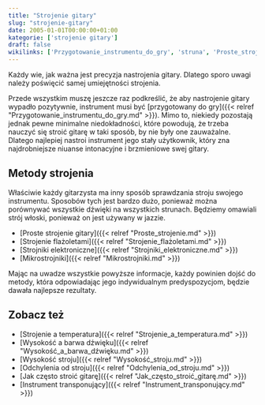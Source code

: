 ```yaml
---
title: "Strojenie gitary"
slug: "strojenie-gitary"
date: 2005-01-01T00:00:00+01:00
kategorie: ['strojenie gitary']
draft: false
wikilinks: ['Przygotowanie_instrumentu_do_gry', 'struna', 'Proste_strojenie', 'Strojenie_fla%C5%BColetami', 'Strojniki_elektroniczne', 'Mikrostrojniki', 'Strojenie_a_temperatura', 'Wysoko%C5%9B%C4%87_a_barwa_d%C5%BAwi%C4%99ku', 'Wysoko%C5%9B%C4%87_stroju', 'Odchylenia_od_stroju', 'Jak_cz%C4%99sto_stroi%C4%87_gitar%C4%99', 'Instrument_transponuj%C4%85cy']
---
```

Każdy wie, jak ważna jest precyzja nastrojenia gitary. Dlatego sporo
uwagi należy poświęcić samej umiejętności strojenia.

Przede wszystkim muszę jeszcze raz podkreślić, że aby nastrojenie gitary
wypadło pozytywnie, instrument musi być [przygotowany do
gry]({{< relref "Przygotowanie_instrumentu_do_gry.md" >}}). Mimo to, niekiedy
pozostają jednak pewne minimalne niedokładności, które powodują, że
trzeba nauczyć się stroić gitarę w taki sposób, by nie były one
zauważalne. Dlatego najlepiej nastroi instrument jego stały użytkownik,
który zna najdrobniejsze niuanse intonacyjne i brzmieniowe swej gitary.

## Metody strojenia

Właściwie każdy gitarzysta ma inny sposób sprawdzania stroju swojego
instrumentu. Sposobów tych jest bardzo dużo, ponieważ można porównywać
wszystkie dźwięki na wszystkich strunach<!-- link nie odnosił się do niczego -->. Będziemy
omawiali strój włoski, ponieważ on jest używany w jazzie.

  - [Proste strojenie gitary]({{< relref "Proste_strojenie.md" >}})
  - [Strojenie flażoletami]({{< relref "Strojenie_flażoletami.md" >}})
  - [Strojniki elektroniczne]({{< relref "Strojniki_elektroniczne.md" >}})
  - [Mikrostrojniki]({{< relref "Mikrostrojniki.md" >}})

Mając na uwadze wszystkie powyższe informacje, każdy powinien dojść do
metody, która odpowiadając jego indywidualnym predyspozycjom, będzie
dawała najlepsze rezultaty.

## Zobacz też

  - [Strojenie a temperatura]({{< relref "Strojenie_a_temperatura.md" >}})
  - [Wysokość a barwa dźwięku]({{< relref "Wysokość_a_barwa_dźwięku.md" >}})
  - [Wysokość stroju]({{< relref "Wysokość_stroju.md" >}})
  - [Odchylenia od stroju]({{< relref "Odchylenia_od_stroju.md" >}})
  - [Jak często stroić gitarę]({{< relref "Jak_często_stroić_gitarę.md" >}})
  - [Instrument transponujący]({{< relref "Instrument_transponujący.md" >}})

